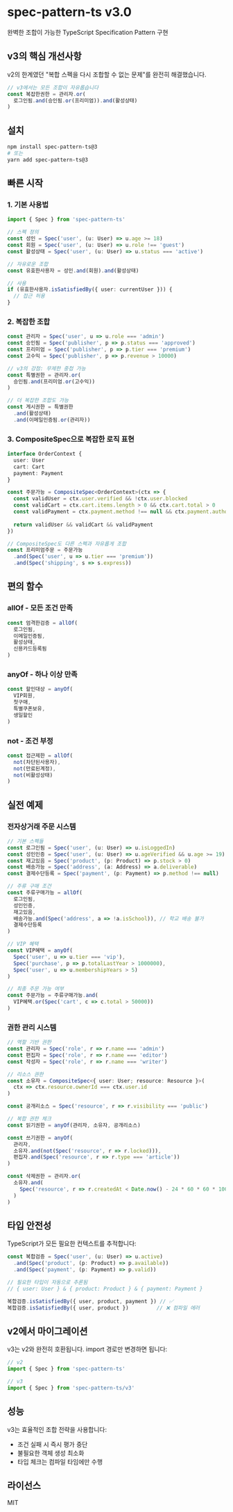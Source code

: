 # spec-pattern-ts v3.0

완벽한 조합이 가능한 TypeScript Specification Pattern 구현

## v3의 핵심 개선사항

v2의 한계였던 "복합 스펙을 다시 조합할 수 없는 문제"를 완전히 해결했습니다.

```typescript
// v3에서는 모든 조합이 자유롭습니다
const 복잡한권한 = 관리자.or(
  로그인됨.and(승인됨.or(프리미엄)).and(활성상태)
)
```

## 설치

```bash
npm install spec-pattern-ts@3
# 또는
yarn add spec-pattern-ts@3
```

## 빠른 시작

### 1. 기본 사용법

```typescript
import { Spec } from 'spec-pattern-ts'

// 스펙 정의
const 성인 = Spec('user', (u: User) => u.age >= 18)
const 회원 = Spec('user', (u: User) => u.role !== 'guest')
const 활성상태 = Spec('user', (u: User) => u.status === 'active')

// 자유로운 조합
const 유효한사용자 = 성인.and(회원).and(활성상태)

// 사용
if (유효한사용자.isSatisfiedBy({ user: currentUser })) {
  // 접근 허용
}
```

### 2. 복잡한 조합

```typescript
const 관리자 = Spec('user', u => u.role === 'admin')
const 승인됨 = Spec('publisher', p => p.status === 'approved')
const 프리미엄 = Spec('publisher', p => p.tier === 'premium')
const 고수익 = Spec('publisher', p => p.revenue > 10000)

// v3의 강점: 무제한 중첩 가능
const 특별권한 = 관리자.or(
  승인됨.and(프리미엄.or(고수익))
)

// 더 복잡한 조합도 가능
const 게시권한 = 특별권한
  .and(활성상태)
  .and(이메일인증됨.or(관리자))
```

### 3. CompositeSpec으로 복잡한 로직 표현

```typescript
interface OrderContext {
  user: User
  cart: Cart
  payment: Payment
}

const 주문가능 = CompositeSpec<OrderContext>(ctx => {
  const validUser = ctx.user.verified && !ctx.user.blocked
  const validCart = ctx.cart.items.length > 0 && ctx.cart.total > 0
  const validPayment = ctx.payment.method !== null && ctx.payment.authorized
  
  return validUser && validCart && validPayment
})

// CompositeSpec도 다른 스펙과 자유롭게 조합
const 프리미엄주문 = 주문가능
  .and(Spec('user', u => u.tier === 'premium'))
  .and(Spec('shipping', s => s.express))
```

## 편의 함수

### allOf - 모든 조건 만족

```typescript
const 엄격한검증 = allOf(
  로그인됨,
  이메일인증됨,
  활성상태,
  신용카드등록됨
)
```

### anyOf - 하나 이상 만족

```typescript
const 할인대상 = anyOf(
  VIP회원,
  첫구매,
  특별쿠폰보유,
  생일할인
)
```

### not - 조건 부정

```typescript
const 접근제한 = allOf(
  not(차단된사용자),
  not(만료된계정),
  not(비활성상태)
)
```

## 실전 예제

### 전자상거래 주문 시스템

```typescript
// 기본 스펙들
const 로그인됨 = Spec('user', (u: User) => u.isLoggedIn)
const 성인인증 = Spec('user', (u: User) => u.ageVerified && u.age >= 19)
const 재고있음 = Spec('product', (p: Product) => p.stock > 0)
const 배송가능 = Spec('address', (a: Address) => a.deliverable)
const 결제수단등록 = Spec('payment', (p: Payment) => p.method !== null)

// 주류 구매 조건
const 주류구매가능 = allOf(
  로그인됨,
  성인인증,
  재고있음,
  배송가능.and(Spec('address', a => !a.isSchool)), // 학교 배송 불가
  결제수단등록
)

// VIP 혜택
const VIP혜택 = anyOf(
  Spec('user', u => u.tier === 'vip'),
  Spec('purchase', p => p.totalLastYear > 1000000),
  Spec('user', u => u.membershipYears > 5)
)

// 최종 주문 가능 여부
const 주문가능 = 주류구매가능.and(
  VIP혜택.or(Spec('cart', c => c.total > 50000))
)
```

### 권한 관리 시스템

```typescript
// 역할 기반 권한
const 관리자 = Spec('role', r => r.name === 'admin')
const 편집자 = Spec('role', r => r.name === 'editor')
const 작성자 = Spec('role', r => r.name === 'writer')

// 리소스 권한
const 소유자 = CompositeSpec<{ user: User; resource: Resource }>(
  ctx => ctx.resource.ownerId === ctx.user.id
)

const 공개리소스 = Spec('resource', r => r.visibility === 'public')

// 복합 권한 체크
const 읽기권한 = anyOf(관리자, 소유자, 공개리소스)

const 쓰기권한 = anyOf(
  관리자,
  소유자.and(not(Spec('resource', r => r.locked))),
  편집자.and(Spec('resource', r => r.type === 'article'))
)

const 삭제권한 = 관리자.or(
  소유자.and(
    Spec('resource', r => r.createdAt < Date.now() - 24 * 60 * 60 * 1000)
  )
)
```

## 타입 안전성

TypeScript가 모든 필요한 컨텍스트를 추적합니다:

```typescript
const 복합검증 = Spec('user', (u: User) => u.active)
  .and(Spec('product', (p: Product) => p.available))
  .and(Spec('payment', (p: Payment) => p.valid))

// 필요한 타입이 자동으로 추론됨
// { user: User } & { product: Product } & { payment: Payment }

복합검증.isSatisfiedBy({ user, product, payment }) // ✅
복합검증.isSatisfiedBy({ user, product })         // ❌ 컴파일 에러
```

## v2에서 마이그레이션

v3는 v2와 완전히 호환됩니다. import 경로만 변경하면 됩니다:

```typescript
// v2
import { Spec } from 'spec-pattern-ts'

// v3
import { Spec } from 'spec-pattern-ts/v3'
```

## 성능

v3는 효율적인 조합 전략을 사용합니다:
- 조건 실패 시 즉시 평가 중단
- 불필요한 객체 생성 최소화
- 타입 체크는 컴파일 타임에만 수행

## 라이선스

MIT